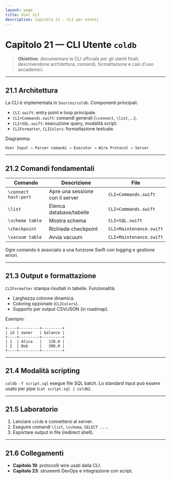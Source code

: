 ```yaml
---
layout: page
title: User CLI
description: Capitolo 21 - CLI per utenti
---
```


# Capitolo 21 — CLI Utente `coldb`

> **Obiettivo**: documentare la CLI ufficiale per gli utenti finali, descrivendone architettura, comandi, formattazione e casi d'uso accademici.

---

## 21.1 Architettura

La CLI è implementata in `Sources/coldb`. Componenti principali:
- `CLI.swift`: entry point e loop principale.
- `CLI+Commands.swift`: comandi generali (`\connect`, `\list`, ...).
- `CLI+SQL.swift`: esecuzione query, modalità script.
- `CLIFormatter`, `CLIColors`: formattazione testuale.

Diagramma:
```
User Input → Parser comandi → Executor → Wire Protocol → Server
```

---

## 21.2 Comandi fondamentali

| Comando | Descrizione | File |
|---------|-------------|------|
| `\connect host:port` | Apre una sessione con il server | `CLI+Commands.swift` |
| `\list` | Elenca database/tabelle | `CLI+Commands.swift` |
| `\schema table` | Mostra schema | `CLI+SQL.swift` |
| `\checkpoint` | Richiede checkpoint | `CLI+Maintenance.swift` |
| `\vacuum table` | Avvia vacuum | `CLI+Maintenance.swift` |

Ogni comando è associato a una funzione Swift con logging e gestione errori.

---

## 21.3 Output e formattazione

`CLIFormatter` stampa risultati in tabelle. Funzionalità:
- Larghezza colonne dinamica.
- Coloring opzionale (`CLIColors`).
- Supporto per output CSV/JSON (in roadmap).

Esempio:
```
+----+---------+---------+
| id | owner   | balance |
+----+---------+---------+
| 1  | Alice   |   120.0 |
| 2  | Bob     |   300.0 |
+----+---------+---------+
```

---

## 21.4 Modalità scripting

`coldb -f script.sql` esegue file SQL batch. Lo standard input può essere usato per pipe (`cat script.sql | coldb`).

---

## 21.5 Laboratorio

1. Lanciare `coldb` e connettersi al server.
2. Eseguire comandi `\list`, `\schema`, `SELECT ...`.
3. Esportare output in file (redirect shell).

---

## 21.6 Collegamenti
- **Capitolo 19**: protocolli wire usati dalla CLI.
- **Capitolo 23**: strumenti DevOps e integrazione con script.

